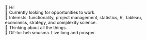 👋 Hi!  
🌱 Currently looking for opportunities to work.  
🔭 Interests: functionality, project management, statistics, R, Tableau, economics, strategy, and complexity science.  
🤔 Thinking about all the things.  
👋 Dif-tor heh smusma. Live long and prosper. 

<!--
**CogentBent/CogentBent** is a ✨ _special_ ✨ repository because its `README.md` (this file) appears on your GitHub profile.

Here are some ideas to get you started:

- 🔭 I’m currently working on ...
- 🌱 I’m currently learning ...
- 👯 I’m looking to collaborate on ...
- 🤔 I’m looking for help with ...
- 💬 Ask me about ...
- 📫 How to reach me: ...
- 😄 Pronouns: ...
- ⚡ Fun fact: ...
-->
